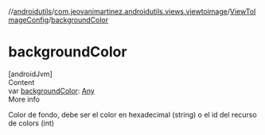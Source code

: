 //[androidutils](../../index.md)/[com.jeovanimartinez.androidutils.views.viewtoimage](../index.md)/[ViewToImageConfig](index.md)/[backgroundColor](background-color.md)



# backgroundColor  
[androidJvm]  
Content  
var [backgroundColor](background-color.md): [Any](https://kotlinlang.org/api/latest/jvm/stdlib/kotlin/-any/index.html)  
More info  


Color de fondo, debe ser el color en hexadecimal (string) o el id del recurso de colors (int)

  




